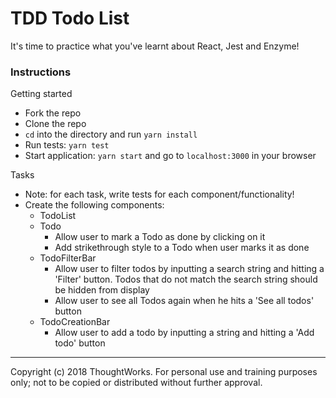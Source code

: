 # TDD Todo List

It's time to practice what you've learnt about React, Jest and Enzyme! 

### Instructions

Getting started
  - Fork the repo
  - Clone the repo
  - `cd` into the directory and run `yarn install`
  - Run tests: `yarn test`
  - Start application: `yarn start` and go to `localhost:3000` in your browser

Tasks
  - Note: for each task, write tests for each component/functionality!
  - Create the following components:
    - TodoList
    - Todo
      - Allow user to mark a Todo as done by clicking on it
      - Add strikethrough style to a Todo when user marks it as done
    - TodoFilterBar
      - Allow user to filter todos by inputting a search string and hitting a 'Filter' button. Todos that do not match the search string should be hidden from display
      - Allow user to see all Todos again when he hits a 'See all todos' button
    - TodoCreationBar
      - Allow user to add a todo by inputting a string and hitting a 'Add todo' button
  
  
---
Copyright (c) 2018 ThoughtWorks. For personal use and training purposes only; not to be copied or distributed without further approval.
